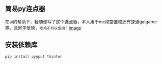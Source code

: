 ## 简易py连点器
在ai的帮助下，我随便写了这个连点器，本人用于mc挖空置域还有速通galgame等，具同学反映，`吃鸡不可以使用`
! [image](./image.png)

## 安装依赖库
```
pip install pynput tkinter
```

